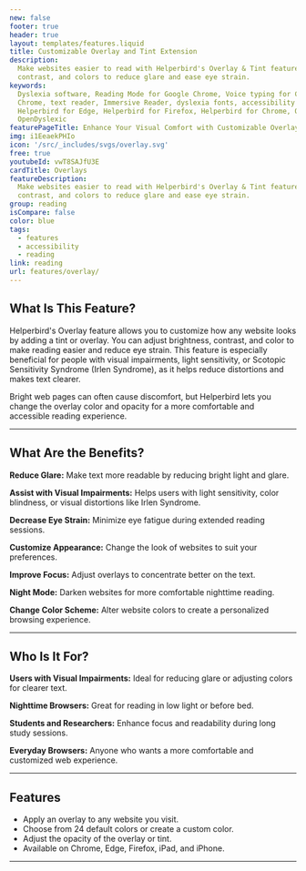 ```yaml
---
new: false
footer: true
header: true
layout: templates/features.liquid
title: Customizable Overlay and Tint Extension
description:
  Make websites easier to read with Helperbird's Overlay & Tint feature. Adjust brightness,
  contrast, and colors to reduce glare and ease eye strain.
keywords:
  Dyslexia software, Reading Mode for Google Chrome, Voice typing for Chrome, Text to speech for
  Chrome, text reader, Immersive Reader, dyslexia fonts, accessibility software, dyslexia software,
  Helperbird for Edge, Helperbird for Firefox, Helperbird for Chrome, Opendyslexic for Chrome,
  OpenDyslexic
featurePageTitle: Enhance Your Visual Comfort with Customizable Overlays & Tints from Helperbird
img: i1EeaekPHIo
icon: '/src/_includes/svgs/overlay.svg'
free: true
youtubeId: vwT8SAJfU3E
cardTitle: Overlays
featureDescription:
  Make websites easier to read with Helperbird's Overlay & Tint feature. Adjust brightness,
  contrast, and colors to reduce glare and ease eye strain.
group: reading
isCompare: false 
color: blue
tags:
  - features
  - accessibility
  - reading
link: reading
url: features/overlay/
---
```




## What Is This Feature?

Helperbird's Overlay feature allows you to customize how any website looks by adding a tint or overlay. You can adjust brightness, contrast, and color to make reading easier and reduce eye strain. This feature is especially beneficial for people with visual impairments, light sensitivity, or Scotopic Sensitivity Syndrome (Irlen Syndrome), as it helps reduce distortions and makes text clearer. 

Bright web pages can often cause discomfort, but Helperbird lets you change the overlay color and opacity for a more comfortable and accessible reading experience.

---

## What Are the Benefits?


**Reduce Glare:** Make text more readable by reducing bright light and glare.  

**Assist with Visual Impairments:** Helps users with light sensitivity, color blindness, or visual distortions like Irlen Syndrome.  

**Decrease Eye Strain:** Minimize eye fatigue during extended reading sessions.  

**Customize Appearance:** Change the look of websites to suit your preferences.  

**Improve Focus:** Adjust overlays to concentrate better on the text.  

**Night Mode:** Darken websites for more comfortable nighttime reading.  

**Change Color Scheme:** Alter website colors to create a personalized browsing experience.  

---

## Who Is It For?


**Users with Visual Impairments:** Ideal for reducing glare or adjusting colors for clearer text.  

**Nighttime Browsers:** Great for reading in low light or before bed.  

**Students and Researchers:** Enhance focus and readability during long study sessions.  

**Everyday Browsers:** Anyone who wants a more comfortable and customized web experience.

---

## Features

- Apply an overlay to any website you visit.  
- Choose from 24 default colors or create a custom color.  
- Adjust the opacity of the overlay or tint.  
- Available on Chrome, Edge, Firefox, iPad, and iPhone.  

---
